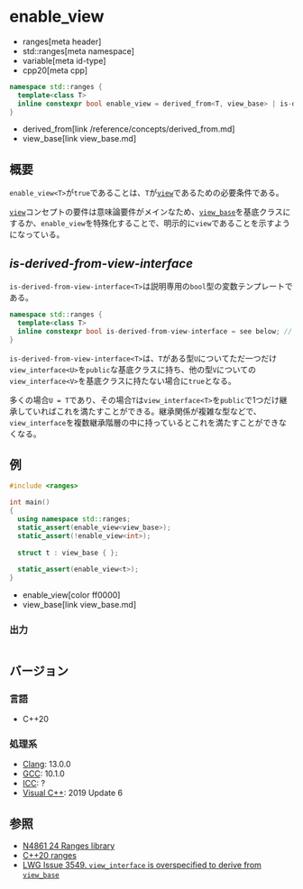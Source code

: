 # enable_view
* ranges[meta header]
* std::ranges[meta namespace]
* variable[meta id-type]
* cpp20[meta cpp]

```cpp
namespace std::ranges {
  template<class T>
  inline constexpr bool enable_view = derived_from<T, view_base> | is-derived-from-view-interface<T>;
}
```
* derived_from[link /reference/concepts/derived_from.md]
* view_base[link view_base.md]

## 概要

`enable_view<T>`が`true`であることは、`T`が[`view`](view.md)であるための必要条件である。

[`view`](view.md)コンセプトの要件は意味論要件がメインなため、[`view_base`](view_base.md)を基底クラスにするか、`enable_view`を特殊化することで、明示的に`view`であることを示すようになっている。

## *is-derived-from-view-interface*

`is-derived-from-view-interface<T>`は説明専用の`bool`型の変数テンプレートである。

```cpp
namespace std::ranges {
  template<class T>
  inline constexpr bool is-derived-from-view-interface = see below; // 説明専用
}
```

`is-derived-from-view-interface<T>`は、`T`がある型`U`についてただ一つだけ`view_interface<U>`を`public`な基底クラスに持ち、他の型`V`についての`view_interface<V>`を基底クラスに持たない場合に`true`となる。

多くの場合`U = T`であり、その場合`T`は`view_interface<T>`を`public`で1つだけ継承していればこれを満たすことができる。継承関係が複雑な型などで、`view_interface`を複数継承階層の中に持っているとこれを満たすことができなくなる。

## 例

```cpp example
#include <ranges>

int main()
{
  using namespace std::ranges;
  static_assert(enable_view<view_base>);
  static_assert(!enable_view<int>);
    
  struct t : view_base { };
    
  static_assert(enable_view<t>);
}
```
* enable_view[color ff0000]
* view_base[link view_base.md]

### 出力
```
```

## バージョン
### 言語
- C++20

### 処理系
- [Clang](/implementation.md#clang): 13.0.0
- [GCC](/implementation.md#gcc): 10.1.0
- [ICC](/implementation.md#icc): ?
- [Visual C++](/implementation.md#visual_cpp): 2019 Update 6

## 参照
- [N4861 24 Ranges library](https://timsong-cpp.github.io/cppwp/n4861/ranges)
- [C++20 ranges](https://techbookfest.org/product/5134506308665344)
- [LWG Issue 3549. `view_interface` is overspecified to derive from `view_base`](https://cplusplus.github.io/LWG/issue3549)
